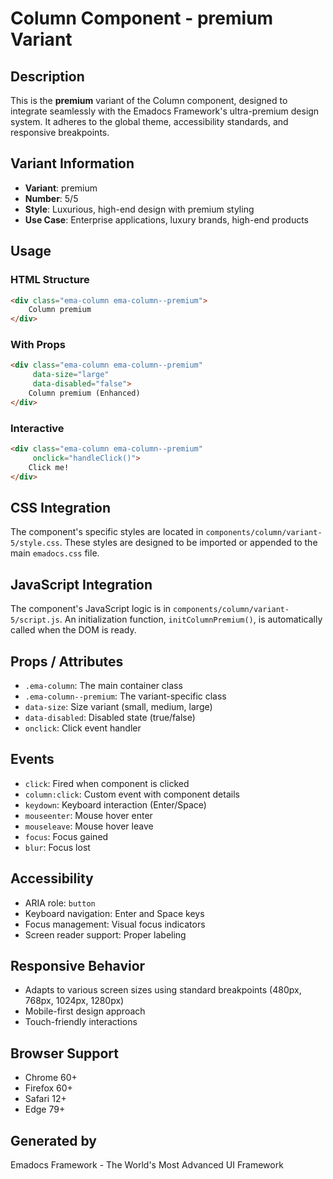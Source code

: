 # Column Component - premium Variant

## Description
This is the **premium** variant of the Column component, designed to integrate seamlessly with the Emadocs Framework's ultra-premium design system. It adheres to the global theme, accessibility standards, and responsive breakpoints.

## Variant Information
- **Variant**: premium
- **Number**: 5/5
- **Style**: Luxurious, high-end design with premium styling
- **Use Case**: Enterprise applications, luxury brands, high-end products

## Usage

### HTML Structure
```html
<div class="ema-column ema-column--premium">
    Column premium
</div>
```

### With Props
```html
<div class="ema-column ema-column--premium" 
     data-size="large" 
     data-disabled="false">
    Column premium (Enhanced)
</div>
```

### Interactive
```html
<div class="ema-column ema-column--premium" 
     onclick="handleClick()">
    Click me!
</div>
```

## CSS Integration
The component's specific styles are located in `components/column/variant-5/style.css`. These styles are designed to be imported or appended to the main `emadocs.css` file.

## JavaScript Integration
The component's JavaScript logic is in `components/column/variant-5/script.js`. An initialization function, `initColumnPremium()`, is automatically called when the DOM is ready.

## Props / Attributes
- `.ema-column`: The main container class
- `.ema-column--premium`: The variant-specific class
- `data-size`: Size variant (small, medium, large)
- `data-disabled`: Disabled state (true/false)
- `onclick`: Click event handler

## Events
- `click`: Fired when component is clicked
- `column:click`: Custom event with component details
- `keydown`: Keyboard interaction (Enter/Space)
- `mouseenter`: Mouse hover enter
- `mouseleave`: Mouse hover leave
- `focus`: Focus gained
- `blur`: Focus lost

## Accessibility
- ARIA role: `button`
- Keyboard navigation: Enter and Space keys
- Focus management: Visual focus indicators
- Screen reader support: Proper labeling

## Responsive Behavior
- Adapts to various screen sizes using standard breakpoints (480px, 768px, 1024px, 1280px)
- Mobile-first design approach
- Touch-friendly interactions

## Browser Support
- Chrome 60+
- Firefox 60+
- Safari 12+
- Edge 79+

## Generated by
Emadocs Framework - The World's Most Advanced UI Framework
